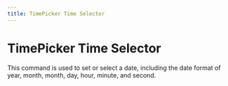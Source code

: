 ```yaml
---
title: TimePicker Time Selector
---
```


# TimePicker Time Selector

<div>This command is used to set or select a date, including the date format of year, month, month, day, hour, minute, and second.</div>
